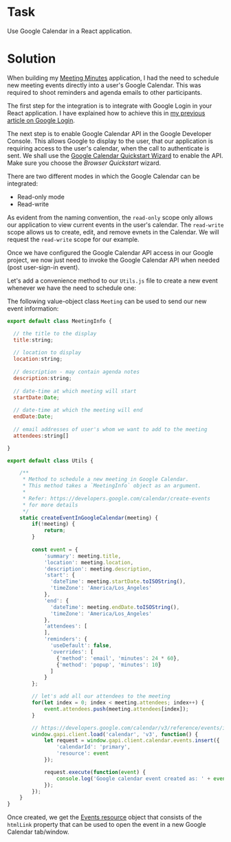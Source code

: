 # Task

Use Google Calendar in a React application.

# Solution

When building my [Meeting Minutes](https://github.com/nsinghal12/minutes)
application, I had the need to schedule new meeting events directly 
into a user's Google Calendar. This was required to shoot reminders and 
agenda emails to other participants.

The first step for the integration is to integrate with Google
Login in your React application. I have explained how to achieve
this in [my previous article on Google Login](https://github.com/nsinghal12/react-learnings/blob/master/2018/09-sep/react-google-login.md).

The next step is to enable Google Calendar API in the Google Developer Console.
This allows Google to display to the user, that our application is requiring
access to the user's calendar, when the call to authenticate is sent. We shall
use the [Google Calendar Quickstart Wizard](https://developers.google.com/calendar/quickstart/js)
to enable the API. Make sure you choose the *Browser Quickstart* wizard.

There are two different modes in which the Google Calendar can be integrated:

* Read-only mode
* Read-write

As evident from the naming convention, the `read-only` scope only allows
our application to view current events in the user's calendar. The `read-write`
scope allows us to create, edit, and remove evnets in the Calendar. We will
request the `read-write` scope for our example.

Once we have configured the Google Calendar API access in our Google project,
we now just need to invoke the Google Calendar API when needed (post user-sign-in
event).

Let's add a convenience method to our `Utils.js` file to create a new event
whenever we have the need to schedule one:

The following value-object class `Meeting` can be used to send our
new event information:

```js
export default class MeetingInfo {

  // the title to the display
  title:string;
  
  // location to display
  location:string;
  
  // description - may contain agenda notes
  description:string;
  
  // date-time at which meeting will start
  startDate:Date;
  
  // date-time at which the meeting will end
  endDate:Date;
  
  // email addresses of user's whom we want to add to the meeting
  attendees:string[]

}
```

```js
export default class Utils {

    /**
     * Method to schedule a new meeting in Google Calendar.
     * This method takes a `MeetingInfo` object as an argument.
     *
     * Refer: https://developers.google.com/calendar/create-events
     * for more details
     */
    static createEventInGoogleCalendar(meeting) {
        if(!meeting) {
            return;
        }
        
        const event = {
            'summary': meeting.title,
            'location': meeting.location,
            'description': meeting.description,
            'start': {
              'dateTime': meeting.startDate.toISOString(),
              'timeZone': 'America/Los_Angeles'
            },
            'end': {
              'dateTime': meeting.endDate.toISOString(),
              'timeZone': 'America/Los_Angeles'
            },
            'attendees': [
            ],
            'reminders': {
              'useDefault': false,
              'overrides': [
                {'method': 'email', 'minutes': 24 * 60},
                {'method': 'popup', 'minutes': 10}
              ]
            }
        };

        // let's add all our attendees to the meeting
        for(let index = 0; index < meeting.attendees; index++) {
            event.attendees.push(meeting.attendees[index]);
        }

        // https://developers.google.com/calendar/v3/reference/events/insert
        window.gapi.client.load('calendar', 'v3', function() {
            let request = window.gapi.client.calendar.events.insert({
                'calendarId': 'primary',
                'resource': event
            });

            request.execute(function(event) {
                console.log('Google calendar event created as: ' + event.htmlLink);
            });
        });
    }
}
```

Once created, we get the [Events resource](https://developers.google.com/calendar/v3/reference/events#resource)
object that consists of the `htmlLink` property that can be used to open 
the event in a new Google Calendar tab/window.

